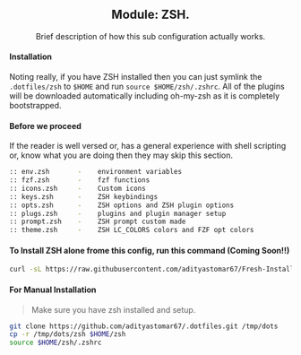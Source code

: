 <div align="center">
  <h2>Module: ZSH.</h1>
  Brief description of how this sub configuration actually works.
</div>

#### Installation

Noting really, if you have ZSH installed then you can just symlink the `.dotfiles/zsh` to `$HOME` and run `source $HOME/zsh/.zshrc`. All of the plugins will be downloaded automatically including oh-my-zsh as it is completely bootstrapped.

#### Before we proceed

If the reader is well versed or, has a general experience with shell scripting or, know what you are doing then they may skip this section.

```zsh
:: env.zsh       -    environment variables
:: fzf.zsh       -    fzf functions
:: icons.zsh     -    Custom icons
:: keys.zsh      -    ZSH keybindings
:: opts.zsh      -    ZSH options and ZSH plugin options
:: plugs.zsh     -    plugins and plugin manager setup
:: prompt.zsh    -    ZSH prompt custom made
:: theme.zsh     -    ZSH LC_COLORS colors and FZF opt colors
```

#### To Install ZSH alone frome this config, run this command (Coming Soon!!)
```bash
curl -sL https://raw.githubusercontent.com/adityastomar67/Fresh-Install/master/Fresh-Install.sh | sh -s -- --zsh
```

#### For Manual Installation
> Make sure you have zsh installed and setup.
```bash
git clone https://github.com/adityastomar67/.dotfiles.git /tmp/dots
cp -r /tmp/dots/zsh $HOME/zsh
source $HOME/zsh/.zshrc
```
